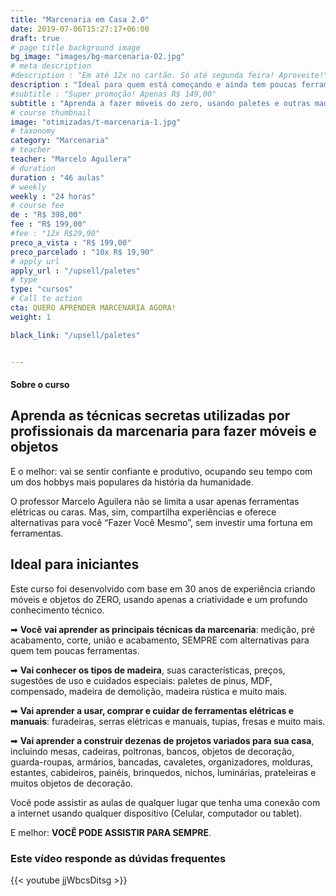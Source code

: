 ```yaml
---
title: "Marcenaria em Casa 2.0"
date: 2019-07-06T15:27:17+06:00
draft: true
# page title background image
bg_image: "images/bg-marcenaria-02.jpg"
# meta description
#description : "Em até 12x no cartão. Só até segunda feira! Aproveite!"
description : "Ideal para quem está começando e ainda tem poucas ferramentas"
#subtitle : "Super promoção! Apenas R$ 149,00"
subtitle : "Aprenda a fazer móveis do zero, usando paletes e outras madeiras"
# course thumbnail
image: "otimizadas/t-marcenaria-1.jpg"
# taxonomy
category: "Marcenaria"
# teacher
teacher: "Marcelo Aguilera"
# duration
duration : "46 aulas"
# weekly
weekly : "24 horas"
# course fee
de : "R$ 398,00"
fee : "R$ 199,00"
#fee : "12x R$29,90"
preco_a_vista : "R$ 199,00"
preco_parcelado : "10x R$ 19,90"
# apply url
apply_url : "/upsell/paletes"
# type
type: "cursos"
# Call to action
cta: QUERO APRENDER MARCENARIA AGORA!
weight: 1

black_link: "/upsell/paletes"


---
```



#### Sobre o curso

## Aprenda as técnicas secretas utilizadas por profissionais da marcenaria para fazer móveis e objetos

E o melhor: vai se sentir confiante e produtivo, ocupando seu tempo com um dos hobbys mais populares da história da humanidade.

O professor Marcelo Aguilera não se limita a usar apenas ferramentas elétricas ou caras. Mas, sim, compartilha experiências e oferece alternativas para você “Fazer Você Mesmo”, sem investir uma fortuna em ferramentas.

## Ideal para iniciantes

Este curso foi desenvolvido com base em 30 anos de experiência criando móveis e objetos do ZERO, usando apenas a criatividade e um profundo conhecimento técnico.

➡ **Você vai aprender as principais técnicas da marcenaria**: medição, pré acabamento, corte, união e acabamento, SEMPRE com alternativas para quem tem poucas ferramentas.

➡ **Vai conhecer os tipos de madeira**, suas características, preços, sugestões de uso e cuidados especiais: paletes de pinus, MDF, compensado, madeira de demolição, madeira rústica e muito mais.

➡ **Vai aprender a usar, comprar e cuidar de ferramentas elétricas e manuais**: furadeiras, serras elétricas e manuais, tupias, fresas e muito mais.

➡ **Vai aprender a construir dezenas de projetos variados para sua casa**, incluindo mesas, cadeiras, poltronas, bancos, objetos de decoração, guarda-roupas, armários, bancadas, cavaletes, organizadores, molduras, estantes, cabideiros, painéis, brinquedos, nichos, luminárias, prateleiras e muitos objetos de decoração.

Você pode assistir as aulas de qualquer lugar que tenha uma conexão com a internet usando qualquer dispositivo (Celular, computador ou tablet).

E melhor: **VOCÊ PODE ASSISTIR PARA SEMPRE**.

### Este vídeo responde as dúvidas frequentes
{{< youtube jjWbcsDitsg >}}
